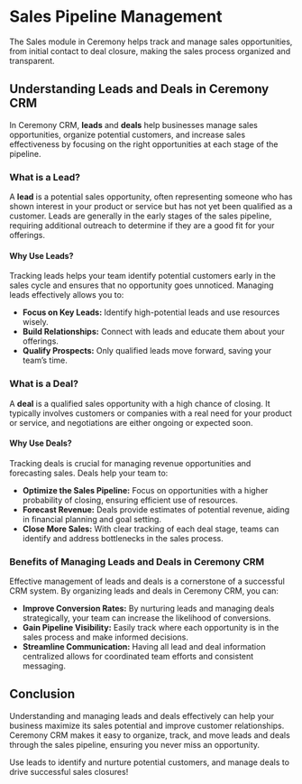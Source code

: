 # Sales Pipeline Management

The Sales module in Ceremony helps track and manage sales opportunities, from initial contact to deal closure, making the sales process organized and transparent.

## Understanding Leads and Deals in Ceremony CRM

In Ceremony CRM, **leads** and **deals** help businesses manage sales opportunities, organize potential customers, and increase sales effectiveness by focusing on the right opportunities at each stage of the pipeline.

### What is a Lead?

A **lead** is a potential sales opportunity, often representing someone who has shown interest in your product or service but has not yet been qualified as a customer. Leads are generally in the early stages of the sales pipeline, requiring additional outreach to determine if they are a good fit for your offerings.

#### Why Use Leads?

Tracking leads helps your team identify potential customers early in the sales cycle and ensures that no opportunity goes unnoticed. Managing leads effectively allows you to:

- **Focus on Key Leads:** Identify high-potential leads and use resources wisely.  
- **Build Relationships:** Connect with leads and educate them about your offerings.  
- **Qualify Prospects:** Only qualified leads move forward, saving your team’s time.

### What is a Deal?

A **deal** is a qualified sales opportunity with a high chance of closing. It typically involves customers or companies with a real need for your product or service, and negotiations are either ongoing or expected soon.

#### Why Use Deals?

Tracking deals is crucial for managing revenue opportunities and forecasting sales. Deals help your team to:

- **Optimize the Sales Pipeline:** Focus on opportunities with a higher probability of closing, ensuring efficient use of resources.
- **Forecast Revenue:** Deals provide estimates of potential revenue, aiding in financial planning and goal setting.
- **Close More Sales:** With clear tracking of each deal stage, teams can identify and address bottlenecks in the sales process.

### Benefits of Managing Leads and Deals in Ceremony CRM

Effective management of leads and deals is a cornerstone of a successful CRM system. By organizing leads and deals in Ceremony CRM, you can:

- **Improve Conversion Rates:** By nurturing leads and managing deals strategically, your team can increase the likelihood of conversions.
- **Gain Pipeline Visibility:** Easily track where each opportunity is in the sales process and make informed decisions.
- **Streamline Communication:** Having all lead and deal information centralized allows for coordinated team efforts and consistent messaging.

## Conclusion

Understanding and managing leads and deals effectively can help your business maximize its sales potential and improve customer relationships. Ceremony CRM makes it easy to organize, track, and move leads and deals through the sales pipeline, ensuring you never miss an opportunity.

Use leads to identify and nurture potential customers, and manage deals to drive successful sales closures!
